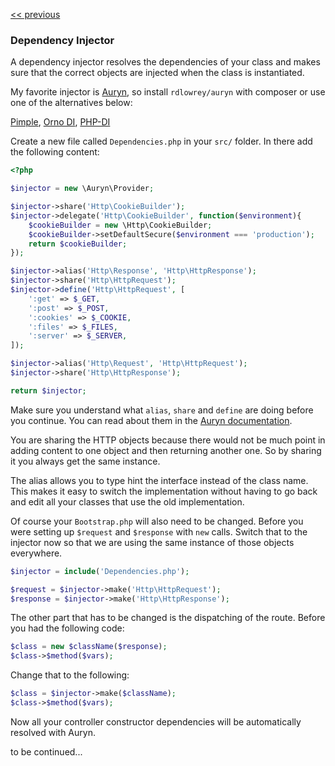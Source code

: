 [<< previous](7-inversion-of-control.md)

### Dependency Injector

A dependency injector resolves the dependencies of your class and makes sure that the correct objects are injected when the class is instantiated.

My favorite injector is [Auryn](https://github.com/rdlowrey/Auryn), so install `rdlowrey/auryn` with composer or use one of the alternatives below:

[Pimple](http://pimple.sensiolabs.org/), [Orno DI](https://github.com/orno/di), [PHP-DI](https://github.com/mnapoli/PHP-DI)

Create a new file called `Dependencies.php` in your `src/` folder. In there add the following content:

```php
<?php

$injector = new \Auryn\Provider;

$injector->share('Http\CookieBuilder');
$injector->delegate('Http\CookieBuilder', function($environment){
    $cookieBuilder = new \Http\CookieBuilder;
    $cookieBuilder->setDefaultSecure($environment === 'production');
    return $cookieBuilder;
});

$injector->alias('Http\Response', 'Http\HttpResponse');
$injector->share('Http\HttpRequest');
$injector->define('Http\HttpRequest', [
    ':get' => $_GET,
    ':post' => $_POST,
    ':cookies' => $_COOKIE,
    ':files' => $_FILES,
    ':server' => $_SERVER,
]);

$injector->alias('Http\Request', 'Http\HttpRequest');
$injector->share('Http\HttpResponse');

return $injector;
```

Make sure you understand what `alias`, `share` and `define` are doing before you continue. You can read about them in the [Auryn documentation](https://github.com/rdlowrey/Auryn).

You are sharing the HTTP objects because there would not be much point in adding content to one object and then returning another one. So by sharing it you always get the same instance.

The alias allows you to type hint the interface instead of the class name. This makes it easy to switch the implementation without having to go back and edit all your classes that use the old implementation.

Of course your `Bootstrap.php` will also need to be changed. Before you were setting up `$request` and `$response` with `new` calls. Switch that to the injector now so that we are using the same instance of those objects everywhere.

```php
$injector = include('Dependencies.php');

$request = $injector->make('Http\HttpRequest');
$response = $injector->make('Http\HttpResponse');
```

The other part that has to be changed is the dispatching of the route. Before you had the following code:

```php
$class = new $className($response);
$class->$method($vars);
```

Change that to the following:

```php
$class = $injector->make($className);
$class->$method($vars);
```

Now all your controller constructor dependencies will be automatically resolved with Auryn.

to be continued...
